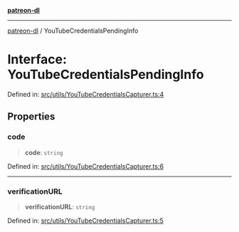 [**patreon-dl**](../README.md)

***

[patreon-dl](../README.md) / YouTubeCredentialsPendingInfo

# Interface: YouTubeCredentialsPendingInfo

Defined in: [src/utils/YouTubeCredentialsCapturer.ts:4](https://github.com/patrickkfkan/patreon-dl/blob/21cb889ad3b60a77d2f4678e5262807670e6d9d0/src/utils/YouTubeCredentialsCapturer.ts#L4)

## Properties

### code

> **code**: `string`

Defined in: [src/utils/YouTubeCredentialsCapturer.ts:6](https://github.com/patrickkfkan/patreon-dl/blob/21cb889ad3b60a77d2f4678e5262807670e6d9d0/src/utils/YouTubeCredentialsCapturer.ts#L6)

***

### verificationURL

> **verificationURL**: `string`

Defined in: [src/utils/YouTubeCredentialsCapturer.ts:5](https://github.com/patrickkfkan/patreon-dl/blob/21cb889ad3b60a77d2f4678e5262807670e6d9d0/src/utils/YouTubeCredentialsCapturer.ts#L5)
